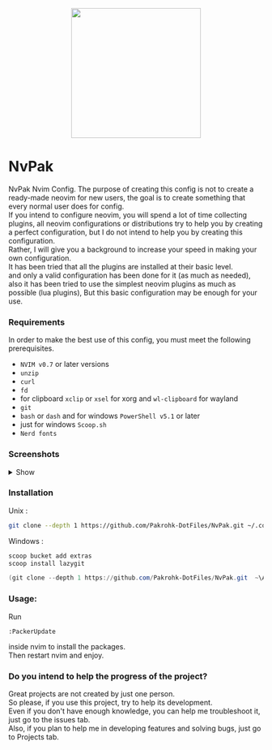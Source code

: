<p align="center">
  <img width="256" height="256" src="https://user-images.githubusercontent.com/27810360/190279839-f6685b5f-4c56-41b3-b1b5-a8768cc52fb6.gif">
</p>





# NvPak
NvPak Nvim Config.
The purpose of creating this config is not to create a ready-made neovim for new users, the goal is to create something that every normal user does for config.\
If you intend to configure neovim, you will spend a lot of time collecting plugins, all neovim configurations or distributions try to help you by creating a perfect configuration, but I do not intend to help you by creating this configuration.\
Rather, I will give you a background to increase your speed in making your own configuration.\
It has been tried that all the plugins are installed at their basic level.\
and only a valid configuration has been done for it (as much as needed), also it has been tried to use the simplest neovim plugins as much as possible (lua plugins), But this basic configuration may be enough for your use.


### Requirements

 In order to make the best use of this config, you must meet the following prerequisites.


* `NVIM v0.7` or later versions 
* `unzip`
* `curl`
* `fd`
* for clipboard `xclip` or `xsel` for xorg and `wl-clipboard` for wayland
* `git`
* `bash` or `dash` and for windows `PowerShell v5.1` or later
* just for windows `Scoop.sh`
* `Nerd fonts`


### Screenshots
<details>
<summary>
Show
</summary>
<br>

![full](https://user-images.githubusercontent.com/27810360/181913981-0df5be10-76a8-42b0-b65b-2038d9a7d215.png)

![autocompelet](https://user-images.githubusercontent.com/27810360/181952849-abc1570b-ebbc-4a01-8617-08ded70d7d0c.png)

![Default](https://user-images.githubusercontent.com/27810360/181910797-a4fa6080-b2a9-4f96-8402-468f149abf3b.png)

![NeoVide](https://user-images.githubusercontent.com/27810360/181910971-43f34b7f-116a-4981-a9d6-37db0c1526f1.png)

![CmdLine](https://user-images.githubusercontent.com/27810360/181955593-80e4480b-e158-4be7-abe0-0509072d1118.png)

![debug](https://user-images.githubusercontent.com/27810360/181913848-50e240fc-51ce-40a9-a50b-4044418c8030.png)

</details>


### Installation

Unix :
```bash
git clone --depth 1 https://github.com/Pakrohk-DotFiles/NvPak.git ~/.config/nvim && nvim 
```


Windows :
```powershell
scoop bucket add extras
scoop install lazygit

(git clone --depth 1 https://github.com/Pakrohk-DotFiles/NvPak.git  ~\AppData\Local\nvim\) -and (nvim)
```


### Usage:
Run
```
:PackerUpdate
```
inside nvim to install the packages.\
Then restart nvim and enjoy.

### Do you intend to help the progress of the project?

Great projects are not created by just one person.\
So please, if you use this project, try to help its development.\
Even if you don't have enough knowledge, you can help me troubleshoot it, just go to the issues tab.\
Also, if you plan to help me in developing features and solving bugs, just go to Projects tab.
